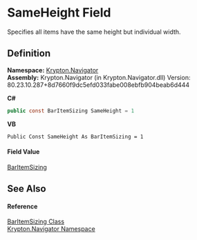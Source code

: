 # SameHeight Field


Specifies all items have the same height but individual width.



## Definition
**Namespace:** <a href="a21ac074-d119-3dc6-bd1c-d3a12c0128bc.md">Krypton.Navigator</a>  
**Assembly:** Krypton.Navigator (in Krypton.Navigator.dll) Version: 80.23.10.287+8d7660f9dc5efd033fabe008ebfb904beab6d444

**C#**
``` C#
public const BarItemSizing SameHeight = 1
```
**VB**
``` VB
Public Const SameHeight As BarItemSizing = 1
```



#### Field Value
<a href="1e1d163c-f67d-fc71-5636-191f994b2037.md">BarItemSizing</a>

## See Also


#### Reference
<a href="1e1d163c-f67d-fc71-5636-191f994b2037.md">BarItemSizing Class</a>  
<a href="a21ac074-d119-3dc6-bd1c-d3a12c0128bc.md">Krypton.Navigator Namespace</a>  
